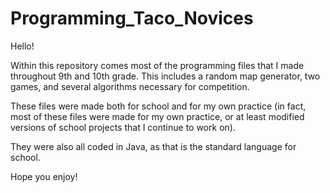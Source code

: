 # Programming_Taco_Novices
Hello!

Within this repository comes most of the programming files that I made throughout 9th and 10th grade. This includes a random map generator, two games, and several algorithms necessary for competition.

These files were made both for school and for my own practice (in fact, most of these files were made for my own practice, or at least modified versions of school projects that I continue to work on).

They were also all coded in Java, as that is the standard language for school.

Hope you enjoy!
